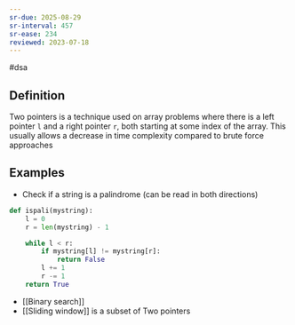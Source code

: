```yaml
---
sr-due: 2025-08-29
sr-interval: 457
sr-ease: 234
reviewed: 2023-07-18
---
```


#dsa

## Definition

Two pointers is a technique used on array problems where there is a left pointer `l` and a right pointer `r`, both starting at some index of the array. This usually allows a decrease in time complexity compared to brute force approaches

## Examples

- Check if a string is a palindrome (can be read in both directions)

```python
def ispali(mystring):
	l = 0
	r = len(mystring) - 1

	while l < r:
		if mystring[l] != mystring[r]:
			return False
		l += 1
		r -= 1
	return True
```

- [[Binary search]]
- [[Sliding window]] is a subset of Two pointers
